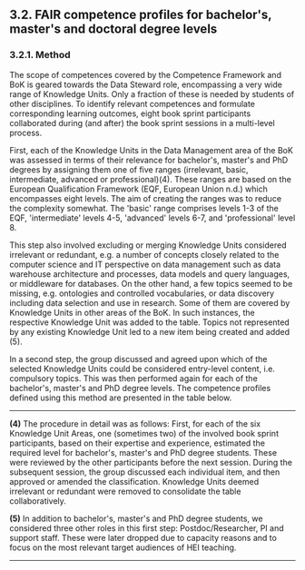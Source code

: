 ## 3.2. FAIR competence profiles for bachelor&#39;s, master&#39;s and doctoral degree levels

### 3.2.1. Method

The scope of competences covered by the Competence Framework and BoK is geared towards the Data Steward role, encompassing a very wide range of Knowledge Units. Only a fraction of these is needed by students of other disciplines. To identify relevant competences and formulate corresponding learning outcomes, eight book sprint participants collaborated during (and after) the book sprint sessions in a multi-level process.

First, each of the Knowledge Units in the Data Management area of the BoK was assessed in terms of their relevance for bachelor\'s, master\'s and PhD degrees by assigning them one of five ranges (irrelevant, basic, intermediate, advanced or professional)(4). These ranges are based on the European Qualification Framework (EQF, European Union n.d.) which encompasses eight levels. The aim of creating the ranges was to reduce the complexity somewhat. The \'basic' range comprises levels 1-3 of the EQF, \'intermediate' levels 4-5, \'advanced' levels 6-7, and \'professional' level 8.

This step also involved excluding or merging Knowledge Units considered irrelevant or redundant, e.g. a number of concepts closely related to the computer science and IT perspective on data management such as data warehouse architecture and processes, data models and query languages, or middleware for databases. On the other hand, a few topics seemed to be missing, e.g. ontologies and controlled vocabularies, or data discovery including data selection and use in research. Some of them are covered by Knowledge Units in other areas of the BoK. In such instances, the respective Knowledge Unit was added to the table. Topics not represented by any existing Knowledge Unit led to a new item being created and added (5).

In a second step, the group discussed and agreed upon which of the selected Knowledge Units could be considered entry-level content, i.e. compulsory topics. This was then performed again for each of the bachelor\'s, master\'s and PhD degree levels. The competence profiles defined using this method are presented in the table below.

---

**(4)** The procedure in detail was as follows: First, for each of the six Knowledge Unit Areas, one (sometimes two) of the involved book sprint participants, based on their expertise and experience, estimated the required level for bachelor\'s, master\'s and PhD degree students. These were reviewed by the other participants before the next session. During the subsequent session, the group discussed each individual item, and then approved or amended the classification. Knowledge Units deemed irrelevant or redundant were removed to consolidate the table collaboratively.

**(5)** In addition to bachelor\'s, master\'s and PhD degree students, we considered three other roles in this first step: Postdoc/Researcher, PI and support staff. These were later dropped due to capacity reasons and to focus on the most relevant target audiences of HEI teaching.

---
